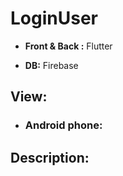 # LoginUser
- **Front &amp; Back :** Flutter

- **DB:** Firebase

## View:
- ### Android phone:

## Description:
